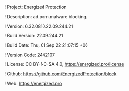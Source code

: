 ! Project: Energized Protection

! Description: ad.porn.malware blocking.

! Version: 6.32.0810.22.09.244.21

! Build Version: 22.09.244.21

! Build Date: Thu, 01 Sep 22 21:07:15 +06

! Version Code: 2442107

! License: CC BY-NC-SA 4.0, https://energized.pro/license

! Github: https://github.com/EnergizedProtection/block

! Web: https://energized.pro
